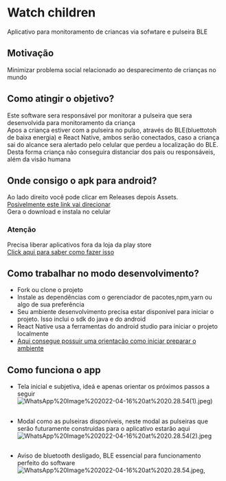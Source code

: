 # Watch children
Aplicativo para monitoramento de criancas via sofwtare e pulseira BLE

## Motivação
Minimizar problema social relacionado ao desparecimento de crianças no mundo 

## Como atingir o objetivo?
Este software sera responsável por monitorar a pulseira que sera desenvolvida para monitoramento da criança</br>
Apos a criança estiver com a pulseira no pulso, através do BLE(bluettotoh de baixa energia) e React Native, ambos serão conectados, caso a criança sai do alcance sera alertado pelo celular que perdeu a localização do BLE. Desta forma criança não conseguira distanciar dos pais ou responsáveis, além da visão humana

## Onde consigo o apk para android?
Ao lado direito você pode clicar em Releases depois Assets.  </br>
[Posivelmente este link vai direcionar](https://github.com/kenjimaeda54/watch_childrenV2-React-Native/releases)</br>
Gera o download e instala no celular</br>


### Atenção
Precisa liberar  aplicativos fora da loja da play store </br>
[Click aqui para saber como fazer isso](https://www.cnet.com/tech/mobile/how-to-install-apps-outside-of-google-play/)

##
## Como trabalhar no modo desenvolvimento?
- Fork ou clone o projeto 
- Instale as dependências com o gerenciador de pacotes,npm,yarn ou algo de sua preferência 
- Seu ambiente desenvolvimento precisa estar disponível para iniciar o projeto. Isso inclui o sdk do java e do android 
-  React Native usa a ferramentas do android studio para iniciar o projeto localmente
- [Aqui consegue possuir uma orientação como iniciar preparar o ambiente](https://reactnative.dev/docs/environment-setup)


##
## Como funciona o app
- Tela inicial e subjetiva, ideá e apenas orientar os próximos passos a seguir
 ![WhatsApp%20Image%202022-04-16%20at%2020.28.54(1).jpeg)](https://github.com/kenjimaeda54/watch_childrenV2-React-Native/blob/develop/github_assets/WhatsApp%20Image%202022-04-16%20at%2020.28.54(1).jpeg)
##
- Modal como as pulseiras  disponíveis, neste modal as pulseiras que serão futuramente construídas para o aplicativo estarão  aqui
![WhatsApp%20Image%202022-04-16%20at%2020.28.54(2).jpeg](https://github.com/kenjimaeda54/watch_childrenV2-React-Native/blob/develop/github_assets/WhatsApp%20Image%202022-04-16%20at%2020.28.54(2).jpeg)
##
- Aviso de bluetooth desligado, BLE essencial para funcionamento perfeito do software
 ![WhatsApp%20Image%202022-04-16%20at%2020.28.54.jpeg](https://github.com/kenjimaeda54/watch_childrenV2-React-Native/blob/develop/github_assets/WhatsApp%20Image%202022-04-16%20at%2020.28.54.jpeg),
 
